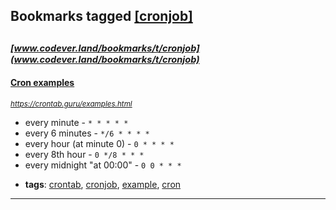## Bookmarks tagged [[cronjob]](https://www.codever.land/search?q=[cronjob])

_<sup><sup>[www.codever.land/bookmarks/t/cronjob](www.codever.land/bookmarks/t/cronjob)</sup></sup>_
---
#### [Cron examples](https://crontab.guru/examples.html)
_<sup>https://crontab.guru/examples.html</sup>_

- every minute - `* * * * *`
- every 6 minutes - `*/6 * * * *`
- every hour (at minute 0) - `0 * * * *`
- every 8th hour - `0 */8 * * *`
- every midnight "at 00:00" - `0 0 * * *`

* **tags**: [crontab](../tagged/crontab.md), [cronjob](../tagged/cronjob.md), [example](../tagged/example.md), [cron](../tagged/cron.md)
---
